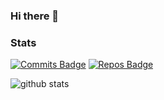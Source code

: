 ### Hi there 👋


### Stats

[![Commits Badge](https://badges.pufler.dev/commits/monthly/coungard)](https://badges.pufler.dev)
[![Repos Badge](https://badges.pufler.dev/repos/coungard)](https://badges.pufler.dev)

![github stats](https://github-readme-stats.vercel.app/api?username=coungard&show_icons=true)
